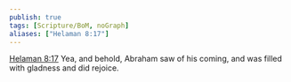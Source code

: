 ```yaml
---
publish: true
tags: [Scripture/BoM, noGraph]
aliases: ["Helaman 8:17"]
---
```

[Helaman 8:17](https://churchofjesuschrist.org/study/scriptures/bofm/hel/8?lang=eng&id=p17#p17) Yea, and behold, Abraham saw of his coming, and was filled with gladness and did rejoice.
